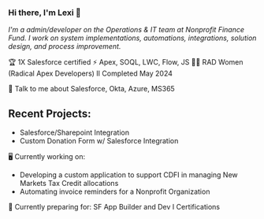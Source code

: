 ### Hi there, I'm Lexi 👋

_I'm a admin/developer on the Operations & IT team at Nonprofit Finance Fund. I work on system implementations, automations, integrations, solution design, and process improvement._


🏆 1X Salesforce certified
⚡ Apex, SOQL, LWC, Flow, JS
🤙🏻 RAD Women (Radical Apex Developers) II Completed May 2024

💬 Talk to me about Salesforce, Okta, Azure, MS365

Recent Projects:
-
- Salesforce/Sharepoint Integration
- Custom Donation Form w/ Salesforce Integration

🖥️ Currently working on: 
- Developing a custom application to support CDFI in managing New Markets Tax Credit allocations
- Automating invoice reminders for a Nonprofit Organization

📓 Currently preparing for: SF App Builder and Dev I Certifications


<!--
**LexiTaber/LexiTaber** is a ✨ _special_ ✨ repository because its `README.md` (this file) appears on your GitHub profile.

Here are some ideas to get you started:

- 🔭 I’m currently working on ...
- 🌱 I’m currently learning ...
- 👯 I’m looking to collaborate on ...
- 🤔 I’m looking for help with ...
- 💬 Ask me about ...
- 📫 How to reach me: ...
- 😄 Pronouns: ...
- ⚡ Fun fact: ...
-->
